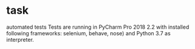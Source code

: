 # task
automated tests
Tests are running in PyCharm Pro 2018 2.2 with installed following frameworks: selenium, behave, nose) and Python 3.7 as interpreter.
